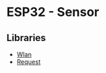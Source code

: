 
# ESP32 - Sensor


## Libraries

- [Wlan](code/esp32_sensors/lib/Wlan/README.md)
- [Request](code/esp32_sensors/lib/Request/README.md)